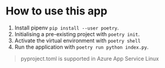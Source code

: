 # How to use this app

1. Install pipenv `pip install --user poetry`.
2. Initialising a pre-existing project with `poetry init`.
3. Activate the virtual environment with `poetry shell`
4. Run the application with `poetry run python index.py`.

> pyproject.toml is supported in Azure App Service Linux
